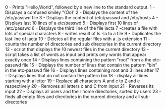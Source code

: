 0 - Prints "Hello,World", followed by a new line to the standard output.
1 - Displays a confused smiley "(Ôo)'
2 - Displays the content of the /etc/passwd file
3 - Displays the content of /etc/passwd and /etc/hosts
4 - Displays last 10 lines of a etc/passwd
5 - Displays first 10 lines of /etc/passwd
6 - Displays the third line of the file iacta
7 -creates a file with lots of special characters
8 - writes result of ls -la to a file
9 - Duplicates the last line of iacta
10 - Deletes all the regular files with a .js extension
11 - counts the number of directories and sub directories in the current directory
12 - script that displays the 10 newest files in the current directory
13 - script takes a list of words as input and prints only words that appear exactly once
14 - Displays lines containing the pattern "root" from a the etc-passwd file
15 - Displays the number of lines that contain the pattern "bin" in the etc-passwd file
16 - Displays lines containing root and 3 lines after
17 - Displays lines that do not contain the pattern bin
18 - display all lines starting with a letter
19 - Replace all characters A and c to Z and e respectively
20 - Removes all letters c and C from input
21 - Reverses its input
22 - Displays all users and their home directories, sorted by users
23 - finds all empty files and directories in the current directory and all sub-directories
